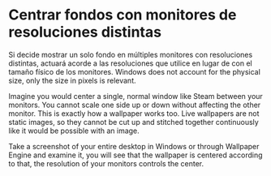 # Centrar fondos con monitores de resoluciones distintas

Si decide mostrar un solo fondo en múltiples monitores con resoluciones distintas, actuará acorde a las resoluciones que utilice en lugar de con el tamaño físico de los monitores. Windows does not account for the physical size, only the size in pixels is relevant.

Imagine you would center a single, normal window like Steam between your monitors. You cannot scale one side up or down without affecting the other monitor. This is exactly how a wallpaper works too. Live wallpapers are not static images, so they cannot be cut up and stitched together continuously like it would be possible with an image.

Take a screenshot of your entire desktop in Windows or through Wallpaper Engine and examine it, you will see that the wallpaper is centered according to that, the resolution of your monitors controls the center. 